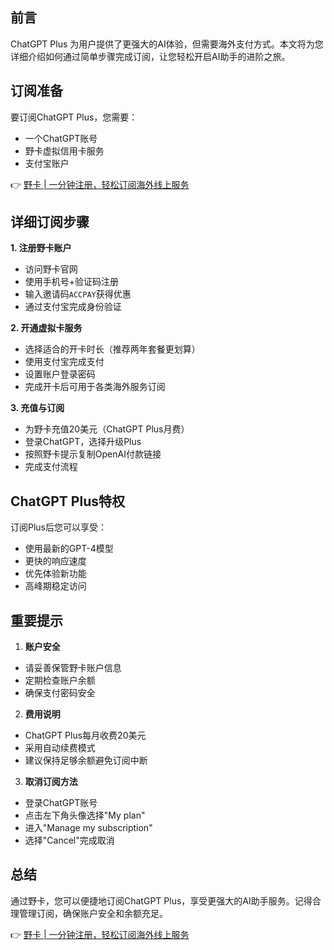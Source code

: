 ## 前言

ChatGPT Plus 为用户提供了更强大的AI体验，但需要海外支付方式。本文将为您详细介绍如何通过简单步骤完成订阅，让您轻松开启AI助手的进阶之旅。

## 订阅准备

要订阅ChatGPT Plus，您需要：
- 一个ChatGPT账号
- 野卡虚拟信用卡服务
- 支付宝账户

👉 [野卡 | 一分钟注册，轻松订阅海外线上服务](https://bit.ly/bewildcard)

## 详细订阅步骤

**1. 注册野卡账户**
- 访问野卡官网
- 使用手机号+验证码注册
- 输入邀请码`ACCPAY`获得优惠
- 通过支付宝完成身份验证

**2. 开通虚拟卡服务**
- 选择适合的开卡时长（推荐两年套餐更划算）
- 使用支付宝完成支付
- 设置账户登录密码
- 完成开卡后可用于各类海外服务订阅

**3. 充值与订阅**
- 为野卡充值20美元（ChatGPT Plus月费）
- 登录ChatGPT，选择升级Plus
- 按照野卡提示复制OpenAI付款链接
- 完成支付流程

## ChatGPT Plus特权

订阅Plus后您可以享受：
- 使用最新的GPT-4模型
- 更快的响应速度
- 优先体验新功能
- 高峰期稳定访问

## 重要提示

1. **账户安全**
- 请妥善保管野卡账户信息
- 定期检查账户余额
- 确保支付密码安全

2. **费用说明**
- ChatGPT Plus每月收费20美元
- 采用自动续费模式
- 建议保持足够余额避免订阅中断

3. **取消订阅方法**
- 登录ChatGPT账号
- 点击左下角头像选择"My plan"
- 进入"Manage my subscription"
- 选择"Cancel"完成取消

## 总结

通过野卡，您可以便捷地订阅ChatGPT Plus，享受更强大的AI助手服务。记得合理管理订阅，确保账户安全和余额充足。

👉 [野卡 | 一分钟注册，轻松订阅海外线上服务](https://bit.ly/bewildcard)